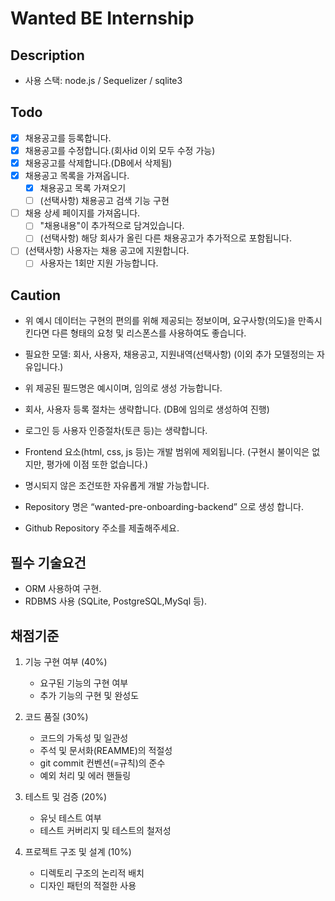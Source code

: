 # Wanted BE Internship

## Description

- 사용 스택: node.js / Sequelizer / sqlite3

## Todo

- [x] 채용공고를 등록합니다.
- [x] 채용공고를 수정합니다.(회사id 이외 모두 수정 가능)
- [x] 채용공고를 삭제합니다.(DB에서 삭제됨)
- [x] 채용공고 목록을 가져옵니다.
  - [x] 채용공고 목록 가져오기
  - [ ] (선택사항) 채용공고 검색 기능 구현
- [ ] 채용 상세 페이지를 가져옵니다.
  - [ ] "채용내용"이 추가적으로 담겨있습니다.
  - [ ] (선택사항) 해당 회사가 올린 다른 채용공고가 추가적으로 포함됩니다.
- [ ] (선택사항) 사용자는 채용 공고에 지원합니다.
  - [ ] 사용자는 1회만 지원 가능합니다.

## Caution

- 위 예시 데이터는 구현의 편의를 위해 제공되는 정보이며, 요구사항(의도)을 만족시킨다면 다른 형태의 요청 및 리스폰스를 사용하여도 좋습니다.

- 필요한 모델: 회사, 사용자, 채용공고, 지원내역(선택사항)
  (이외 추가 모델정의는 자유입니다.)

- 위 제공된 필드명은 예시이며, 임의로 생성 가능합니다.

- 회사, 사용자 등록 절차는 생략합니다.
  (DB에 임의로 생성하여 진행)

- 로그인 등 사용자 인증절차(토큰 등)는 생략합니다.

- Frontend 요소(html, css, js 등)는 개발 범위에 제외됩니다.
  (구현시 불이익은 없지만, 평가에 이점 또한 없습니다.)

- 명시되지 않은 조건또한 자유롭게 개발 가능합니다.

- Repository 명은 “wanted-pre-onboarding-backend” 으로 생성 합니다.

- Github Repository 주소를 제출해주세요.

## 필수 기술요건

- ORM 사용하여 구현.
- RDBMS 사용 (SQLite, PostgreSQL,MySql 등).

## 채점기준

1. 기능 구현 여부 (40%)

   - 요구된 기능의 구현 여부
   - 추가 기능의 구현 및 완성도

2. 코드 품질 (30%)

   - 코드의 가독성 및 일관성
   - 주석 및 문서화(REAMME)의 적절성
   - git commit 컨벤션(=규칙)의 준수
   - 예외 처리 및 에러 핸들링

3. 테스트 및 검증 (20%)

   - 유닛 테스트 여부
   - 테스트 커버리지 및 테스트의 철저성

4. 프로젝트 구조 및 설계 (10%)
   - 디렉토리 구조의 논리적 배치
   - 디자인 패턴의 적절한 사용
